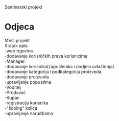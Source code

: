 Seminarski projekt
# Odjeca
MVC projekt</br>
Kratak opis:</br>
-web trgovina </br>
-dodavanje korisničkih prava korisnicima:</br>
  -Manager:</br>
    -dodavanje korisnika(zaposlenika i dodjela ovlaštenja)</br>
    -dodavanje kategorija i podkategorija proizvoda</br>
    -dodavanje proizvoda</br>
    -upravljanje popustima</br>
  -Voditelj</br>
  -Prodavač</br>
  -Kupac</br>
-registracija korisnika</br>
-"šoping" kolica</br>
-upravljanje naruđbama</br>
